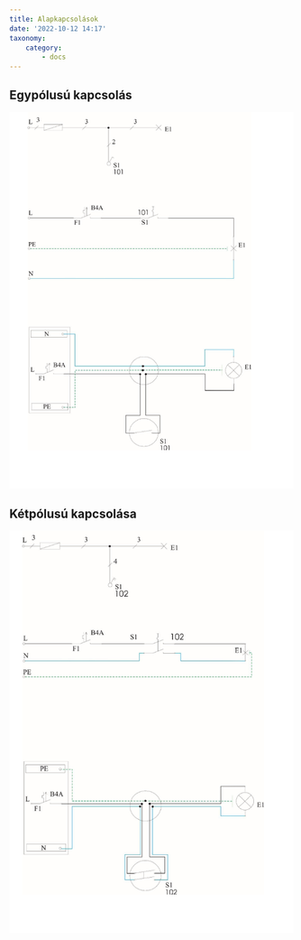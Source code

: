 ```yaml
---
title: Alapkapcsolások
date: '2022-10-12 14:17'
taxonomy:
    category:
        - docs
---
```


## Egypólusú kapcsolás
![egypolusu](egypolusu.png "egypolusu")

## Kétpólusú kapcsolása
![ketpolusu](ketpolusu.png "ketpolusu")

